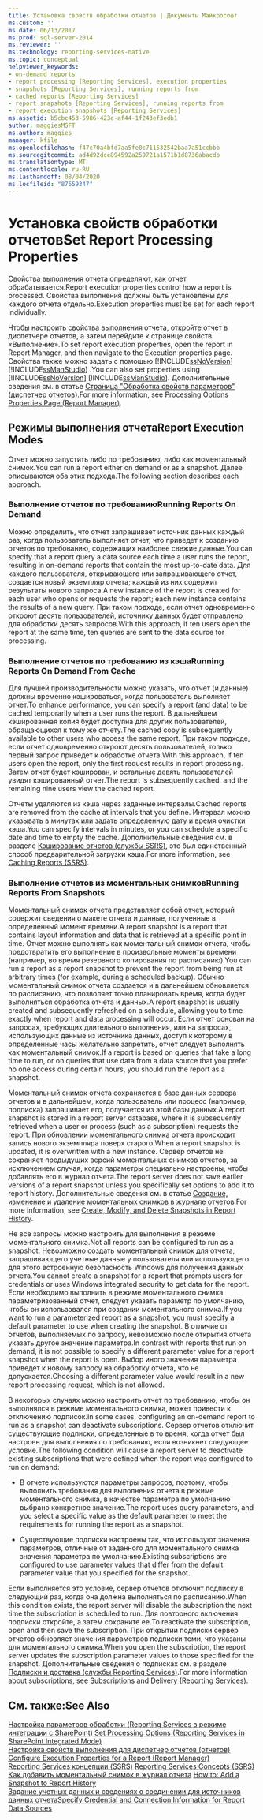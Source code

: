 ```yaml
---
title: Установка свойств обработки отчетов | Документы Майкрософт
ms.custom: ''
ms.date: 06/13/2017
ms.prod: sql-server-2014
ms.reviewer: ''
ms.technology: reporting-services-native
ms.topic: conceptual
helpviewer_keywords:
- on-demand reports
- report processing [Reporting Services], execution properties
- snapshots [Reporting Services], running reports from
- cached reports [Reporting Services]
- report snapshots [Reporting Services], running reports from
- report execution snapshots [Reporting Services]
ms.assetid: b5cbc453-5986-423e-af44-1f243ef3edb1
author: maggiesMSFT
ms.author: maggies
manager: kfile
ms.openlocfilehash: f47c70a4bfd7aa5fe0c711532542baa7a51ccbbb
ms.sourcegitcommit: ad4d92dce894592a259721a1571b1d8736abacdb
ms.translationtype: MT
ms.contentlocale: ru-RU
ms.lasthandoff: 08/04/2020
ms.locfileid: "87659347"
---
```

# <a name="set-report-processing-properties"></a><span data-ttu-id="d6d69-102">Установка свойств обработки отчетов</span><span class="sxs-lookup"><span data-stu-id="d6d69-102">Set Report Processing Properties</span></span>
  <span data-ttu-id="d6d69-103">Свойства выполнения отчета определяют, как отчет обрабатывается.</span><span class="sxs-lookup"><span data-stu-id="d6d69-103">Report execution properties control how a report is processed.</span></span> <span data-ttu-id="d6d69-104">Свойства выполнения должны быть установлены для каждого отчета отдельно.</span><span class="sxs-lookup"><span data-stu-id="d6d69-104">Execution properties must be set for each report individually.</span></span>  
  
 <span data-ttu-id="d6d69-105">Чтобы настроить свойства выполнения отчета, откройте отчет в диспетчере отчетов, а затем перейдите к странице свойств «Выполнение».</span><span class="sxs-lookup"><span data-stu-id="d6d69-105">To set report execution properties, open the report in Report Manager, and then navigate to the Execution properties page.</span></span> <span data-ttu-id="d6d69-106">Свойства также можно задать с помощью [!INCLUDE[ssNoVersion](../../includes/ssnoversion-md.md)] [!INCLUDE[ssManStudio](../../includes/ssmanstudio-md.md)] .</span><span class="sxs-lookup"><span data-stu-id="d6d69-106">You can also set properties using [!INCLUDE[ssNoVersion](../../includes/ssnoversion-md.md)] [!INCLUDE[ssManStudio](../../includes/ssmanstudio-md.md)].</span></span> <span data-ttu-id="d6d69-107">Дополнительные сведения см. в статье [Страница "Обработка свойств параметров" (диспетчер отчетов)](../processing-options-properties-page-report-manager.md).</span><span class="sxs-lookup"><span data-stu-id="d6d69-107">For more information, see [Processing Options Properties Page &#40;Report Manager&#41;](../processing-options-properties-page-report-manager.md).</span></span>  
  
## <a name="report-execution-modes"></a><span data-ttu-id="d6d69-108">Режимы выполнения отчета</span><span class="sxs-lookup"><span data-stu-id="d6d69-108">Report Execution Modes</span></span>  
 <span data-ttu-id="d6d69-109">Отчет можно запустить либо по требованию, либо как моментальный снимок.</span><span class="sxs-lookup"><span data-stu-id="d6d69-109">You can run a report either on demand or as a snapshot.</span></span> <span data-ttu-id="d6d69-110">Далее описываются оба этих подхода.</span><span class="sxs-lookup"><span data-stu-id="d6d69-110">The following section describes each approach.</span></span>  
  
### <a name="running-reports-on-demand"></a><span data-ttu-id="d6d69-111">Выполнение отчетов по требованию</span><span class="sxs-lookup"><span data-stu-id="d6d69-111">Running Reports On Demand</span></span>  
 <span data-ttu-id="d6d69-112">Можно определить, что отчет запрашивает источник данных каждый раз, когда пользователь выполняет отчет, что приведет к созданию отчетов по требованию, содержащих наиболее свежие данные.</span><span class="sxs-lookup"><span data-stu-id="d6d69-112">You can specify that a report query a data source each time a user runs the report, resulting in on-demand reports that contain the most up-to-date data.</span></span> <span data-ttu-id="d6d69-113">Для каждого пользователя, открывающего или запрашивающего отчет, создается новый экземпляр отчета; каждый из них содержит результаты нового запроса.</span><span class="sxs-lookup"><span data-stu-id="d6d69-113">A new instance of the report is created for each user who opens or requests the report; each new instance contains the results of a new query.</span></span> <span data-ttu-id="d6d69-114">При таком подходе, если отчет одновременно откроют десять пользователей, источнику данных будет отправлено для обработки десять запросов.</span><span class="sxs-lookup"><span data-stu-id="d6d69-114">With this approach, if ten users open the report at the same time, ten queries are sent to the data source for processing.</span></span>  
  
### <a name="running-reports-on-demand-from-cache"></a><span data-ttu-id="d6d69-115">Выполнение отчетов по требованию из кэша</span><span class="sxs-lookup"><span data-stu-id="d6d69-115">Running Reports On Demand From Cache</span></span>  
 <span data-ttu-id="d6d69-116">Для лучшей производительности можно указать, что отчет (и данные) должны временно кэшироваться, когда пользователь выполняет отчет.</span><span class="sxs-lookup"><span data-stu-id="d6d69-116">To enhance performance, you can specify a report (and data) to be cached temporarily when a user runs the report.</span></span> <span data-ttu-id="d6d69-117">В дальнейшем кэшированная копия будет доступна для других пользователей, обращающихся к тому же отчету.</span><span class="sxs-lookup"><span data-stu-id="d6d69-117">The cached copy is subsequently available to other users who access the same report.</span></span> <span data-ttu-id="d6d69-118">При таком подходе, если отчет одновременно откроют десять пользователей, только первый запрос приведет к обработке отчета.</span><span class="sxs-lookup"><span data-stu-id="d6d69-118">With this approach, if ten users open the report, only the first request results in report processing.</span></span> <span data-ttu-id="d6d69-119">Затем отчет будет кэширован, и остальные девять пользователей увидят кэшированный отчет.</span><span class="sxs-lookup"><span data-stu-id="d6d69-119">The report is subsequently cached, and the remaining nine users view the cached report.</span></span>  
  
 <span data-ttu-id="d6d69-120">Отчеты удаляются из кэша через заданные интервалы.</span><span class="sxs-lookup"><span data-stu-id="d6d69-120">Cached reports are removed from the cache at intervals that you define.</span></span> <span data-ttu-id="d6d69-121">Интервал можно указывать в минутах или задать определенную дату и время очистки кэша.</span><span class="sxs-lookup"><span data-stu-id="d6d69-121">You can specify intervals in minutes, or you can schedule a specific date and time to empty the cache.</span></span> <span data-ttu-id="d6d69-122">Дополнительные сведения см. в разделе [Кэширование отчетов (службы SSRS)](caching-reports-ssrs.md), это был единственный способ предварительной загрузки кэша.</span><span class="sxs-lookup"><span data-stu-id="d6d69-122">For more information, see [Caching Reports &#40;SSRS&#41;](caching-reports-ssrs.md).</span></span>  
  
### <a name="running-reports-from-snapshots"></a><span data-ttu-id="d6d69-123">Выполнение отчетов из моментальных снимков</span><span class="sxs-lookup"><span data-stu-id="d6d69-123">Running Reports From Snapshots</span></span>  
 <span data-ttu-id="d6d69-124">Моментальный снимок отчета представляет собой отчет, который содержит сведения о макете отчета и данные, полученные в определенный момент времени.</span><span class="sxs-lookup"><span data-stu-id="d6d69-124">A report snapshot is a report that contains layout information and data that is retrieved at a specific point in time.</span></span> <span data-ttu-id="d6d69-125">Отчет можно выполнять как моментальный снимок отчета, чтобы предотвратить его выполнение в произвольные моменты времени (например, во время резервного копирования по расписанию).</span><span class="sxs-lookup"><span data-stu-id="d6d69-125">You can run a report as a report snapshot to prevent the report from being run at arbitrary times (for example, during a scheduled backup).</span></span> <span data-ttu-id="d6d69-126">Обычно моментальный снимок отчета создается и в дальнейшем обновляется по расписанию, что позволяет точно планировать время, когда будет выполняться обработка отчета и данных.</span><span class="sxs-lookup"><span data-stu-id="d6d69-126">A report snapshot is usually created and subsequently refreshed on a schedule, allowing you to time exactly when report and data processing will occur.</span></span> <span data-ttu-id="d6d69-127">Если отчет основан на запросах, требующих длительного выполнения, или на запросах, использующих данные из источника данных, доступ к которому в определенные часы желательно запретить, отчет следует выполнять как моментальный снимок.</span><span class="sxs-lookup"><span data-stu-id="d6d69-127">If a report is based on queries that take a long time to run, or on queries that use data from a data source that you prefer no one access during certain hours, you should run the report as a snapshot.</span></span>  
  
 <span data-ttu-id="d6d69-128">Моментальный снимок отчета сохраняется в базе данных сервера отчетов и в дальнейшем, когда пользователь или процесс (например, подписка) запрашивает его, получается из этой базы данных.</span><span class="sxs-lookup"><span data-stu-id="d6d69-128">A report snapshot is stored in a report server database, where it is subsequently retrieved when a user or process (such as a subscription) requests the report.</span></span> <span data-ttu-id="d6d69-129">При обновлении моментального снимка отчета происходит запись нового экземпляра поверх старого.</span><span class="sxs-lookup"><span data-stu-id="d6d69-129">When a report snapshot is updated, it is overwritten with a new instance.</span></span> <span data-ttu-id="d6d69-130">Сервер отчетов не сохраняет предыдущих версий моментальных снимков отчетов, за исключением случая, когда параметры специально настроены, чтобы добавлять его в журнал отчета.</span><span class="sxs-lookup"><span data-stu-id="d6d69-130">The report server does not save earlier versions of a report snapshot unless you specifically set options to add it to report history.</span></span> <span data-ttu-id="d6d69-131">Дополнительные сведения см. в статье [Создание, изменение и удаление моментальных снимков в журнале отчетов](create-modify-and-delete-snapshots-in-report-history.md).</span><span class="sxs-lookup"><span data-stu-id="d6d69-131">For more information, see [Create, Modify, and Delete Snapshots in Report History](create-modify-and-delete-snapshots-in-report-history.md).</span></span>  
  
 <span data-ttu-id="d6d69-132">Не все запросы можно настроить для выполнения в режиме моментального снимка.</span><span class="sxs-lookup"><span data-stu-id="d6d69-132">Not all reports can be configured to run as a snapshot.</span></span> <span data-ttu-id="d6d69-133">Невозможно создать моментальный снимок для отчета, запрашивающего учетные данные у пользователя или использующего для этого встроенную безопасность Windows для получения данных отчета.</span><span class="sxs-lookup"><span data-stu-id="d6d69-133">You cannot create a snapshot for a report that prompts users for credentials or uses Windows integrated security to get data for the report.</span></span> <span data-ttu-id="d6d69-134">Если необходимо выполнить в режиме моментального снимка параметризованный отчет, следует указать параметр по умолчанию, чтобы он использовался при создании моментального снимка.</span><span class="sxs-lookup"><span data-stu-id="d6d69-134">If you want to run a parameterized report as a snapshot, you must specify a default parameter to use when creating the snapshot.</span></span> <span data-ttu-id="d6d69-135">В отличие от отчетов, выполняемых по запросу, невозможно после открытия отчета указать другое значение параметра.</span><span class="sxs-lookup"><span data-stu-id="d6d69-135">In contrast with reports that run on demand, it is not possible to specify a different parameter value for a report snapshot when the report is open.</span></span> <span data-ttu-id="d6d69-136">Выбор иного значения параметра приведет к новому запросу на обработку отчета, что не допускается.</span><span class="sxs-lookup"><span data-stu-id="d6d69-136">Choosing a different parameter value would result in a new report processing request, which is not allowed.</span></span>  
  
 <span data-ttu-id="d6d69-137">В некоторых случаях можно настроить отчет по требованию, чтобы он выполнялся в режиме моментального снимка, может привести к отключению подписок.</span><span class="sxs-lookup"><span data-stu-id="d6d69-137">In some cases, configuring an on-demand report to run as a snapshot can deactivate subscriptions.</span></span> <span data-ttu-id="d6d69-138">Сервер отчетов отключит существующие подписки, определенные в то время, когда отчет был настроен для выполнения по требованию, если возникнет следующее условие.</span><span class="sxs-lookup"><span data-stu-id="d6d69-138">The following condition will cause a report server to deactivate existing subscriptions that were defined when the report was configured to run on demand:</span></span>  
  
-   <span data-ttu-id="d6d69-139">В отчете используются параметры запросов, поэтому, чтобы выполнить требования для выполнения отчета в режиме моментального снимка, в качестве параметра по умолчанию выбрано конкретное значение.</span><span class="sxs-lookup"><span data-stu-id="d6d69-139">The report uses query parameters, and you select a specific value as the default parameter to meet the requirements for running the report as a snapshot.</span></span>  
  
-   <span data-ttu-id="d6d69-140">Существующие подписки настроены так, что используют значения параметров, отличные от заданного для моментального снимка значения параметра по умолчанию.</span><span class="sxs-lookup"><span data-stu-id="d6d69-140">Existing subscriptions are configured to use parameter values that differ from the default parameter value that you specified for the snapshot.</span></span>  
  
 <span data-ttu-id="d6d69-141">Если выполняется это условие, сервер отчетов отключит подписку в следующий раз, когда она должна выполняться по расписанию.</span><span class="sxs-lookup"><span data-stu-id="d6d69-141">When this condition exists, the report server will disable the subscription the next time the subscription is scheduled to run.</span></span> <span data-ttu-id="d6d69-142">Для повторного включения подписки откройте, а затем сохраните ее.</span><span class="sxs-lookup"><span data-stu-id="d6d69-142">To reactivate the subscription, open and then save the subscription.</span></span> <span data-ttu-id="d6d69-143">При открытии подписки сервер отчетов обновляет значения параметров подписки теми, что указаны для моментального снимка.</span><span class="sxs-lookup"><span data-stu-id="d6d69-143">When you open the subscription, the report server updates the subscription parameter values to those specified for the snapshot.</span></span> <span data-ttu-id="d6d69-144">Дополнительные сведения о подписках см. в разделе [Подписки и доставка (службы Reporting Services)](../subscriptions/subscriptions-and-delivery-reporting-services.md).</span><span class="sxs-lookup"><span data-stu-id="d6d69-144">For more information about subscriptions, see [Subscriptions and Delivery &#40;Reporting Services&#41;](../subscriptions/subscriptions-and-delivery-reporting-services.md).</span></span>  
  
## <a name="see-also"></a><span data-ttu-id="d6d69-145">См. также:</span><span class="sxs-lookup"><span data-stu-id="d6d69-145">See Also</span></span>  
 <span data-ttu-id="d6d69-146">[Настройка параметров обработки &#40;Reporting Services в режиме интеграции с SharePoint&#41;](../set-processing-options-reporting-services-in-sharepoint-integrated-mode.md) </span><span class="sxs-lookup"><span data-stu-id="d6d69-146">[Set Processing Options &#40;Reporting Services in SharePoint Integrated Mode&#41;](../set-processing-options-reporting-services-in-sharepoint-integrated-mode.md) </span></span>  
 <span data-ttu-id="d6d69-147">[Настройка свойств выполнения для диспетчер отчетов &#40;отчетов&#41;](../reports/configure-execution-properties-for-a-report-report-manager.md) </span><span class="sxs-lookup"><span data-stu-id="d6d69-147">[Configure Execution Properties for a Report  &#40;Report Manager&#41;](../reports/configure-execution-properties-for-a-report-report-manager.md) </span></span>  
 <span data-ttu-id="d6d69-148">[Reporting Services концепции &#40;SSRS&#41;](../reporting-services-concepts-ssrs.md) </span><span class="sxs-lookup"><span data-stu-id="d6d69-148">[Reporting Services Concepts &#40;SSRS&#41;](../reporting-services-concepts-ssrs.md) </span></span>  
 <span data-ttu-id="d6d69-149">[Как добавить моментальный снимок в журнал отчета](add-a-snapshot-to-report-history-report-manager.md) </span><span class="sxs-lookup"><span data-stu-id="d6d69-149">[How to: Add a Snapshot to Report History](add-a-snapshot-to-report-history-report-manager.md) </span></span>  
 [<span data-ttu-id="d6d69-150">Задание учетных данных и сведениях о соединении для источников данных отчета</span><span class="sxs-lookup"><span data-stu-id="d6d69-150">Specify Credential and Connection Information for Report Data Sources</span></span>](../report-data/specify-credential-and-connection-information-for-report-data-sources.md)  
  
  
